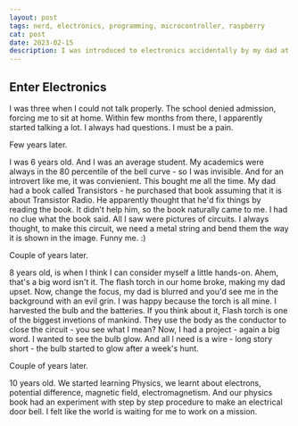 ```yaml
---
layout: post
tags: nerd, electronics, programming, microcontroller, raspberry
cat: post
date: 2023-02-15
description: I was introduced to electronics accidentally by my dad at the age of 2. Read more
---
```

## Enter Electronics

I was three when I could not talk properly. The school denied admission, forcing me to sit at home. Within few months from there, I apparently started talking a lot. I always had questions. I must be a pain. 


Few years later. 

I was 6 years old. And I was an average student. My academics were always in the 80 percentile of the bell curve - so I was invisible. And for an introvert like me, it was convienient. This bought me all the time. My dad had a book called Transistors - he purchased that book assuming that it is about Transistor Radio. He apparently thought that he'd fix things by reading the book. It didn't help him, so the book naturally came to me. I had no clue what the book said. All I saw were pictures of circuits. I always thought, to make this circuit, we need a metal string and bend them the way it is shown in the image. Funny me. :)

Couple of years later.

8 years old, is when I think I can consider myself a little hands-on. Ahem, that's a big word isn't it. The flash torch in our home broke, making my dad upset. Now, change the focus, my dad is blurred and you'd see me in the background with an evil grin. I was happy because the torch is all mine. I harvested the bulb and the batteries. If you think about it, Flash torch is one of the biggest invetions of mankind. They use the body as the conductor to close the circuit - you see what I mean? Now, I had a project - again a big word. I wanted to see the bulb glow. And all I need is a wire - long story short - the bulb started to glow after a week's hunt.

Couple of years later.

10 years old. We started learning Physics, we learnt about electrons, potential difference, magnetic field, electromagnetism. And our physics book had an experiment with step by step procedure to make an electrical door bell. I felt like the world is waiting for me to work on a mission.